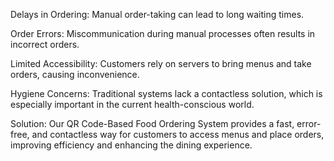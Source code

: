 Delays in Ordering: Manual order-taking can lead to long waiting times.

Order Errors: Miscommunication during manual processes often results in incorrect orders.

Limited Accessibility: Customers rely on servers to bring menus and take orders, causing inconvenience.

Hygiene Concerns: Traditional systems lack a contactless solution, which is especially important in the current health-conscious world.

Solution: Our QR Code-Based Food Ordering System provides a fast, error-free, and contactless way for customers to access menus and place orders, improving efficiency and enhancing the dining experience.


